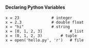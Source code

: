 #### Declaring Python Variables

```python3
x = 23 			    # integer		
x = 2.3 		    # double float
x = "hi" 		    # string
x = [0, 1, 2, 3] 	        # list
x = (0, 1, 2, 3) 		# tuple
x = open('hello.py', 'r') 	# file
```
